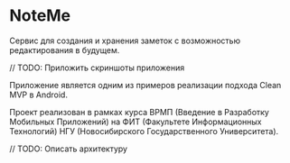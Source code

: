 # NoteMe
Сервис для создания и хранения заметок с возможностью редактирования в будущем.

// TODO: Приложить скриншоты приложения

Приложение является одним из примеров реализации подхода Clean MVP в Android.

Проект реализован в рамках курса ВРМП (Введение в Разработку Мобильных Приложений) на ФИТ (Факультете Информационных Технологий) НГУ (Новосибирского Государственного Университета).

// TODO: Описать архитектуру
